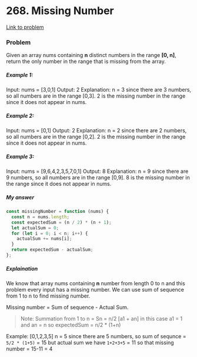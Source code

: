 # 268. Missing Number

[Link to problem](https://leetcode.com/problems/missing-number/description/)

### Problem

Given an array nums containing **n** distinct numbers in the range **[0, n]**, return the only number in the range that is missing from the array.

##### Example 1:

Input: nums = [3,0,1]
Output: 2
Explanation: n = 3 since there are 3 numbers, so all numbers are in the range [0,3]. 2 is the missing number in the range since it does not appear in nums.

##### Example 2:

Input: nums = [0,1]
Output: 2
Explanation: n = 2 since there are 2 numbers, so all numbers are in the range [0,2]. 2 is the missing number in the range since it does not appear in nums.

##### Example 3:

Input: nums = [9,6,4,2,3,5,7,0,1]
Output: 8
Explanation: n = 9 since there are 9 numbers, so all numbers are in the range [0,9]. 8 is the missing number in the range since it does not appear in nums.

##### My answer

```js
const missingNumber = function (nums) {
  const n = nums.length;
  const expectedSum = (n / 2) * (n + 1);
  let actualSum = 0;
  for (let i = 0; i < n; i++) {
    actualSum += nums[i];
  }
  return expectedSum - actualSum;
};
```

##### Explaination

We know that array nums containing **n** number from length 0 to n
and this problem every input has a missing number.
We can use sum of sequence from 1 to n to find missing number.

Missing number = Sum of sequence - Actual Sum.

> Note: Summation from 1 to n = Sn = n/2 [a1 + an]
> in this case a1 = 1 and an = n
> so expectedSum = n/2 \* (1+n)

Example: [0,1,2,3,5]
n = 5 since there are 5 numbers,
so sum of sequnce = ```5/2 * (1+5)``` = 15
but actual sum we have ```1+2+3+5``` = 11
so that missing number = 15-11 = 4
